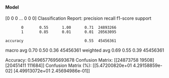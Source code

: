 #### Model
[0 0 0 ... 0 0 0]
Classification Report:
              precision    recall  f1-score   support

           0       0.55      1.00      0.71  24893266
           1       0.85      0.01      0.01  20563095

    accuracy                           0.55  45456361
   macro avg       0.70      0.50      0.36  45456361
weighted avg       0.69      0.55      0.39  45456361

Accuracy: 0.5496577695693678
Confusion Matrix:
[[24873758    19508]
 [20451411   111684]]
Confusion Matrix (%):
[[5.47200820e+01 4.29158859e-02]
 [4.49913072e+01 2.45694986e-01]]
